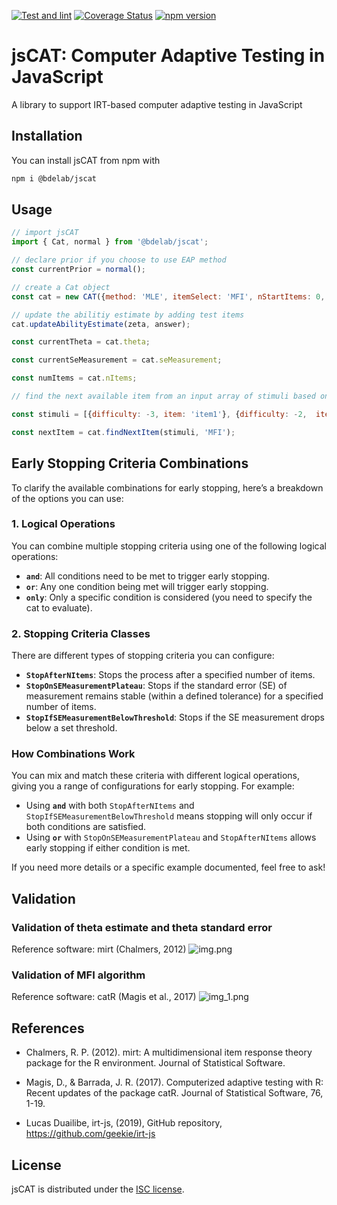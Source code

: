 [![Test and lint](https://github.com/yeatmanlab/jsCAT/actions/workflows/ci.yml/badge.svg)](https://github.com/yeatmanlab/jsCAT/actions/workflows/ci.yml)
[![Coverage Status](https://coveralls.io/repos/github/yeatmanlab/jsCAT/badge.svg?branch=main)](https://coveralls.io/github/yeatmanlab/jsCAT?branch=main)
[![npm version](https://badge.fury.io/js/@bdelab%2Fjscat.svg)](https://badge.fury.io/js/@bdelab%2Fjscat)

# jsCAT: Computer Adaptive Testing in JavaScript

A library to support IRT-based computer adaptive testing in JavaScript

## Installation

You can install jsCAT from npm with

```bash
npm i @bdelab/jscat
```

## Usage

```js
// import jsCAT
import { Cat, normal } from '@bdelab/jscat';

// declare prior if you choose to use EAP method
const currentPrior = normal();

// create a Cat object 
const cat = new CAT({method: 'MLE', itemSelect: 'MFI', nStartItems: 0, theta: 0, minTheta: -6, maxTheta: 6, prior: currentPrior})

// update the abilitiy estimate by adding test items 
cat.updateAbilityEstimate(zeta, answer);

const currentTheta = cat.theta;

const currentSeMeasurement = cat.seMeasurement;

const numItems = cat.nItems;

// find the next available item from an input array of stimuli based on a selection method

const stimuli = [{difficulty: -3, item: 'item1'}, {difficulty: -2,  item: 'item2'}];

const nextItem = cat.findNextItem(stimuli, 'MFI');
```

## Early Stopping Criteria Combinations

To clarify the available combinations for early stopping, here’s a breakdown of the options you can use:

### 1. Logical Operations

You can combine multiple stopping criteria using one of the following logical operations:

- **`and`**: All conditions need to be met to trigger early stopping.
- **`or`**: Any one condition being met will trigger early stopping.
- **`only`**: Only a specific condition is considered (you need to specify the cat to evaluate).

### 2. Stopping Criteria Classes

There are different types of stopping criteria you can configure:

- **`StopAfterNItems`**: Stops the process after a specified number of items.
- **`StopOnSEMeasurementPlateau`**: Stops if the standard error (SE) of measurement remains stable (within a defined tolerance) for a specified number of items.
- **`StopIfSEMeasurementBelowThreshold`**: Stops if the SE measurement drops below a set threshold.

### How Combinations Work

You can mix and match these criteria with different logical operations, giving you a range of configurations for early stopping. For example:

- Using **`and`** with both `StopAfterNItems` and `StopIfSEMeasurementBelowThreshold` means stopping will only occur if both conditions are satisfied.
- Using **`or`** with `StopOnSEMeasurementPlateau` and `StopAfterNItems` allows early stopping if either condition is met.

If you need more details or a specific example documented, feel free to ask!


## Validation

### Validation of theta estimate and theta standard error

Reference software: mirt (Chalmers, 2012)
![img.png](validation/plots/jsCAT_validation_1.png)

### Validation of MFI algorithm 

Reference software: catR (Magis et al., 2017)
![img_1.png](validation/plots/jsCAT_validation_2.png)

## References

- Chalmers, R. P. (2012). mirt: A multidimensional item response theory package for the R environment. Journal of Statistical Software.

- Magis, D., & Barrada, J. R. (2017). Computerized adaptive testing with R: Recent updates of the package catR. Journal of Statistical Software, 76, 1-19.

- Lucas Duailibe, irt-js, (2019), GitHub repository, https://github.com/geekie/irt-js

## License

jsCAT is distributed under the [ISC license](LICENSE).
